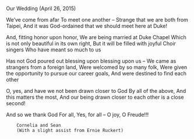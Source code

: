 Our Wedding
(April 26, 2015)

We’ve come from afar
To meet one another –
Strange that we are both from Taipei,
And it was God-ordained that we should meet here at Duke!

And, fitting honor upon honor,
We are being married at Duke Chapel
Which is not only beautiful in its own right,
But it will be filled with joyful Choir singers
Who have meant so much to us

Has not God poured out blessing upon blessing upon us –
We came as strangers from a foreign land,
Were welcomed by so many folk,
Were given the opportunity to pursue our career goals,
And were destined to find each other

O, yes, and have we not been drawn closer to God
By all of the above,
And this matters the most,
And our being drawn closer to each other is a close second!

And so we thank God
For all,
Yes, for all –
O joy, O Freude!!!

		Cornelia and Sean
		(With a slight assist from Ernie Ruckert)



